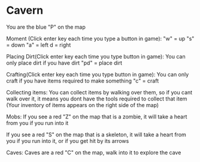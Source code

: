 # Cavern

You are the blue "P" on the map

Moment (Click enter key each time you type a button in game):
"w" = up
"s" = down
"a" = left
d = right

Placing Dirt(Click enter key each time you type button in game):
You can only place dirt if you have dirt
"pd" = place dirt

Crafting(Click enter key each time you type button in game):
You can only craft if you have items required to make something
"c" = craft

Collecting items:
You can collect items by walking over them, so if you cant walk over it, it means you dont have the tools required to collect that item (Your inventory of items appears on the right side of the map)

Mobs:
If you see a red "Z" on the map that is a zombie, it will take a heart from you if you run into it

If you see a red "S" on the map that is a skeleton, it will take a heart from you if you run into it, or if you get hit by its arrows

Caves:
Caves are a red "C" on the map, walk into it to explore the cave
